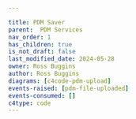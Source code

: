 ```yaml
---

title: PDM Saver
parent:  PDM Services
nav_order: 1
has_children: true
is_not_draft: false
last_modified_date: 2024-05-28
owner: Ross Buggins
author: Ross Buggins
diagrams: [c4code-pdm-upload]
events-raised: [pdm-file-uploaded]
events-consumed: []
c4type: code
---
```

